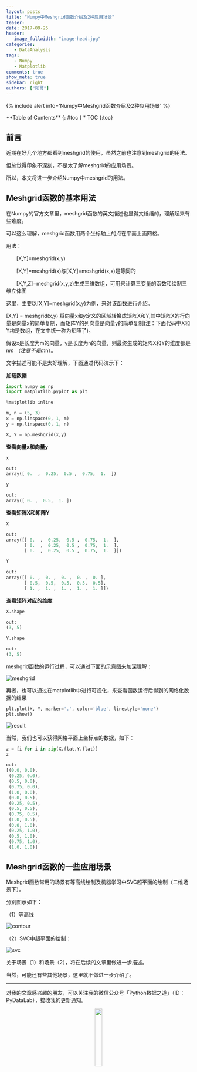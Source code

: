 ```yaml
---
layout: posts
title: "Numpy中Meshgrid函数介绍及2种应用场景"
teaser:
date: 2017-09-25
header:
   image_fullwidth: "image-head.jpg"
categories:
   - DataAnalysis
tags:
   - Numpy
   - Matplotlib
comments: true
show_meta: true
sidebar: right
authors: ["阳哥"]
---
```





{% include alert info='Numpy中Meshgrid函数介绍及2种应用场景' %}


<div class="panel radius" markdown="1">
**Table of Contents**
{: #toc }
*  TOC
{:toc}
</div>


## 前言

近期在好几个地方都看到meshgrid的使用，虽然之前也注意到meshgrid的用法。

但总觉得印象不深刻，不是太了解meshgrid的应用场景。

所以，本文将进一步介绍Numpy中meshgrid的用法。

## Meshgrid函数的基本用法

在Numpy的官方文章里，meshgrid函数的英文描述也显得文绉绉的，理解起来有些难度。

可以这么理解，meshgrid函数用两个坐标轴上的点在平面上画网格。

用法：

　　[X,Y]=meshgrid(x,y)

　　[X,Y]=meshgrid(x)与[X,Y]=meshgrid(x,x)是等同的

　　[X,Y,Z]=meshgrid(x,y,z)生成三维数组，可用来计算三变量的函数和绘制三维立体图

这里，主要以[X,Y]=meshgrid(x,y)为例，来对该函数进行介绍。

[X,Y] = meshgrid(x,y) 将向量x和y定义的区域转换成矩阵X和Y,其中矩阵X的行向量是向量x的简单复制，而矩阵Y的列向量是向量y的简单复制(注：下面代码中X和Y均是数组，在文中统一称为矩阵了)。

假设x是长度为m的向量，y是长度为n的向量，则最终生成的矩阵X和Y的维度都是 n*m （注意不是m*n）。

文字描述可能不是太好理解，下面通过代码演示下：

**加载数据**

```python
import numpy as np
import matplotlib.pyplot as plt

%matplotlib inline

m, n = (5, 3)
x = np.linspace(0, 1, m)
y = np.linspace(0, 1, n)

X, Y = np.meshgrid(x,y)
```

**查看向量x和向量y**

```python
x

out:
array([ 0.  ,  0.25,  0.5 ,  0.75,  1.  ])

y

out:
array([ 0. ,  0.5,  1. ])

```

**查看矩阵X和矩阵Y**

```python
X

out:
array([[ 0.  ,  0.25,  0.5 ,  0.75,  1.  ],
       [ 0.  ,  0.25,  0.5 ,  0.75,  1.  ],
       [ 0.  ,  0.25,  0.5 ,  0.75,  1.  ]])

Y

out:
array([[ 0. ,  0. ,  0. ,  0. ,  0. ],
       [ 0.5,  0.5,  0.5,  0.5,  0.5],
       [ 1. ,  1. ,  1. ,  1. ,  1. ]])

```

**查看矩阵对应的维度**

```python
X.shape

out:
(3, 5)

Y.shape

out:
(3, 5)
```

meshgrid函数的运行过程，可以通过下面的示意图来加深理解：


![meshgrid](images/posts/Numpy-meshgrid/meshgrid.jpg)


再者，也可以通过在matplotlib中进行可视化，来查看函数运行后得到的网格化数据的结果

```python
plt.plot(X, Y, marker='.', color='blue', linestyle='none')
plt.show()
```


![result](images/posts/Numpy-meshgrid/result.png)



当然，我们也可以获得网格平面上坐标点的数据，如下：

```python
z = [i for i in zip(X.flat,Y.flat)]
z

out:
[(0.0, 0.0),
 (0.25, 0.0),
 (0.5, 0.0),
 (0.75, 0.0),
 (1.0, 0.0),
 (0.0, 0.5),
 (0.25, 0.5),
 (0.5, 0.5),
 (0.75, 0.5),
 (1.0, 0.5),
 (0.0, 1.0),
 (0.25, 1.0),
 (0.5, 1.0),
 (0.75, 1.0),
 (1.0, 1.0)]
```

## Meshgrid函数的一些应用场景

Meshgrid函数常用的场景有等高线绘制及机器学习中SVC超平面的绘制（二维场景下）。

分别图示如下：

（1）等高线


![contour](images/posts/Numpy-meshgrid/contour.png)

（2）SVC中超平面的绘制：

![svc](images/posts/Numpy-meshgrid/svc.png)



关于场景（1）和场景（2），将在后续的文章里做进一步描述。

当然，可能还有些其他场景，这里就不做进一步介绍了。




---

对我的文章感兴趣的朋友，可以关注我的微信公众号「Python数据之道」（ID：PyDataLab），接收我的更新通知。

<div align="center">
    <img src="/images/qrcode.jpg" width="20%">
</div>
